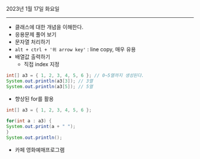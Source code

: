 2023년 1월 17일 화요일

---

- 클래스에 대한 개념을 이해한다.
- 응용문제 풀어 보기
- 문자열 처리하기
- `alt + ctrl + '위 arrow key'` : line copy, 매우 유용
- 배열값 출력하기
  - 직접 index 지정
```java
int[] a3 = { 1, 2, 3, 4, 5, 6 }; // 0~5열까지 생성된다.
System.out.println(a3[3]); // 3열
System.out.println(a3[5]); // 5열
```
  - 향상된 for를 활용
```java
int[] a3 = { 1, 2, 3, 4, 5, 6 };
		
for(int a : a3) {
System.out.print(a + " ");
}
System.out.println();
```

- 카페 영화예매프로그램